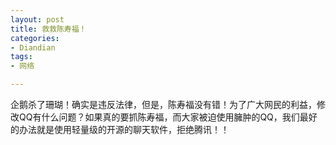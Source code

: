 ```yaml
---
layout: post
title: 救救陈寿福！
categories:
- Diandian
tags:
- 网络

---
```

企鹅杀了珊瑚！确实是违反法律，但是，陈寿福没有错！为了广大网民的利益，修改QQ有什么问题？如果真的要抓陈寿福，而大家被迫使用臃肿的QQ，我们最好的办法就是使用轻量级的开源的聊天软件，拒绝腾讯！！